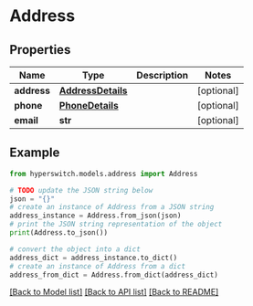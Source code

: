 # Address


## Properties

Name | Type | Description | Notes
------------ | ------------- | ------------- | -------------
**address** | [**AddressDetails**](AddressDetails.md) |  | [optional] 
**phone** | [**PhoneDetails**](PhoneDetails.md) |  | [optional] 
**email** | **str** |  | [optional] 

## Example

```python
from hyperswitch.models.address import Address

# TODO update the JSON string below
json = "{}"
# create an instance of Address from a JSON string
address_instance = Address.from_json(json)
# print the JSON string representation of the object
print(Address.to_json())

# convert the object into a dict
address_dict = address_instance.to_dict()
# create an instance of Address from a dict
address_from_dict = Address.from_dict(address_dict)
```
[[Back to Model list]](../README.md#documentation-for-models) [[Back to API list]](../README.md#documentation-for-api-endpoints) [[Back to README]](../README.md)


